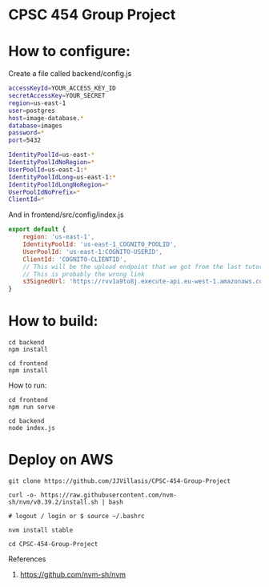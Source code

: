 # CPSC 454 Group Project

# How to configure:

Create a file called backend/config.js
```bash
accessKeyId=YOUR_ACCESS_KEY_ID
secretAccessKey=YOUR_SECRET
region=us-east-1
user=postgres
host=image-database.*
database=images
password=*
port=5432

IdentityPoolId=us-east-*
IdentityPoolIdNoRegion=*
UserPoolId=us-east-1:*
IdentityPoolIdLong=us-east-1:*
IdentityPoolIdLongNoRegion=*
UserPoolIdNoPrefix=*
ClientId=*
```
And in frontend/src/config/index.js
```javascript
export default {
    region: 'us-east-1',
    IdentityPoolId: 'us-east-1_COGNITO_POOLID',
    UserPoolId: 'us-east-1:COGNITO-USERID',
    ClientId: 'COGNITO-CLIENTID',
    // This will be the upload endpoint that we got from the last tutorial
    // This is probably the wrong link
    s3SignedUrl: 'https://rvv1a9to8j.execute-api.eu-west-1.amazonaws.com/dev/upload-node'
}
```

# How to build:

```
cd backend
npm install
```

```
cd frontend
npm install
```

How to run:
```
cd frontend
npm run serve
```

```
cd backend
node index.js
```

# Deploy on AWS

```
git clone https://github.com/JJVillasis/CPSC-454-Group-Project

curl -o- https://raw.githubusercontent.com/nvm-sh/nvm/v0.39.2/install.sh | bash

# logout / login or $ source ~/.bashrc

nvm install stable

cd CPSC-454-Group-Project
```

References
1. https://github.com/nvm-sh/nvm